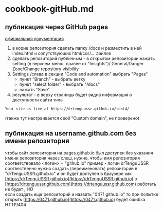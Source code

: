 # cookbook-gitHub.md

## публикация через GitHub pages

[официальная документация](https://docs.github.com/en/pages/getting-started-with-github-pages/configuring-a-publishing-source-for-your-github-pages-site)

1. в корне репозитория сделать папку /docs и разместить в ней  
index.html и сопутствующих html/css/... файлов
2. сделать репозиторий публичным - в открытом репозитории
нажать setting (в верхнем меню, правее от "Insights")/
General/Danger Zone/Change repository visibility
3. Settings /слева в секции "Code and automation" выбрать "Pages"
    - пункт "Branch" - выбрать ветку
    - пункт "select folder" - выбрать "/docs"
    - нажать "Save"
4. результат - в верху страницы будет видна информация о доступности сайти типа

````html
Your site is live at https://drtenguussr.github.io/test4/
````

(также тут настраивается свой "Custom domain", не проверено)

## публикация на username.github.com без имени репозитория

чтобы сайт репозитория на pages.github.io был доступен
без указания имени репозитория через слеш, нужно, чтобы
имя репозитория соответствовало <логин> + "github.io"
пример - логин drTenguUSSR соотвественно нужно создать
(переименовать) репозиторий в "drTenguUSSR.github.io"
и он будет доступен в браузере как
[https://drTenguUSSR.github.io](https://drTenguUSSR.github.io)
а [https://drtenguussr.github.com](https://drtenguussr.github.com)
работать не будет
, НО<br>
если создать еще репозиторий и назвать "0471.github.io"
то при попытке открыть
[https://0471.github.io](https://0471.github.io)
будет ошибка HTTP/404
